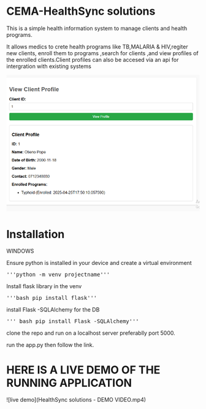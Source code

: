 # CEMA-HealthSync solutions

This is a simple health information system to manage clients and health programs.

It allows medics to crete health programs like TB,MALARIA & HIV,regiter new clients,
enroll them to programs ,search for clients ,and view profiles of the enrolled clients.Client profiles can also be accesed via an api for intergration with existing systems

![view registered client details](https://github.com/Wuodmadam/CEMA-/blob/master/Screenshot%202025-04-25%20222505.png) 

# Installation

WINDOWS 

Ensure python is installed in your device and create a virtual environment

<pre>'''python -m venv projectname'''</pre>

Install flask library in the venv

<pre>'''bash pip install flask'''</pre>

install  Flask -SQLAlchemy for the DB 

<pre>''' bash pip install Flask -SQLAlchemy'''</pre>

clone the repo and run on a localhost server preferablly port 5000.

run the app.py then follow the link.

# HERE IS A LIVE DEMO OF THE RUNNING APPLICATION

![live demo](HealthSync solutions - DEMO VIDEO.mp4)